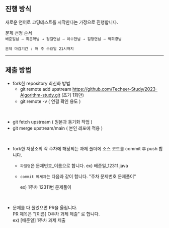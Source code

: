 ## 진행 방식

새로운 언어로 코딩테스트를 시작한다는 가정으로 진행합니다.

문제 선정 순서   
    ```배준일님 → 최준혁님 → 정길연님 → 이수현님 → 김정연님 → 박희경님```

```문제 마감기간 : 매 주 수요일 21시까지```

---
## 제출 방법


- fork한 repository 최신화 방법
    -  git remote add upstream https://github.com/Techeer-Study/2023-Algorithm-study.git (초기 1회만)
    - git remote -v ( 연결 확인 용도 )  

<br>

- git fetch upstream ( 원본과 동기화 작업 )
- git merge upstream/main ( 본인 레포에 적용 )

<br>
 
- fork한 저장소의 각 주차에 해당되는 과제 폴더에 소스 코드를 commit 후 push 합니다. 
    - `파일명`은 문제번호_이름으로 합니다. ex) 배준일_12311.java
    - `commit 메세지`는 다음과 같이 합니다. "주차 문제번호 문제풀이"

        ex) 1주차 12311번 문제풀이

<br>
    
- 문제를 다 풀었으면 PR을 올립니다.   
 PR 제목은 "[이름] O주차 과제 제출" 로 합니다.   
 ex) [배준일] 1주차 과제 제출
